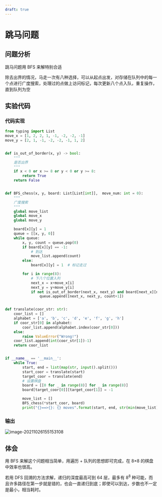 ```yaml
---
draft: true
---
```


# 跳马问题

## 问题分析

跳马问题用 BFS 来解特别合适

除去出界的情况，马走一次有八种选择，可以从起点出发，对存储在队列中的每一个点进行广度搜索，处理过的点做上访问标记，每次更新八个点入队，重复操作，直到队列为空

## 实验代码

### 代码实现

```python
from typing import List
move_x = [1, 2, 2, 1, -1, -2, -2, -1]
move_y = [2, 1, -1, -2, -2, -1, 1, 2]


def is_out_of_border(x, y) -> bool:
    """
    是否出界
    """
    if x < 0 or x >= 8 or y < 0 or y >= 8:
        return True
    return False


def BFS_chess(x, y, board: List[List[int]],  move_num: int = 0):
    """
    广度搜索
    """
    global move_list
    global move_x
    global move_y

    board[x][y] = 1
    queue = [[x, y, 0]]
    while queue:
        x, y, count = queue.pop(0)
        if board[x][y] == -1:
            # 到达
            move_list.append(count)
        else:
            board[x][y] = 1  # 标记走过

        for i in range(8):
            # 下八个位置入列
            next_x = x+move_x[i]
            next_y = y+move_y[i]
            if not is_out_of_border(next_x, next_y) and board[next_x][next_y] != 1:
                queue.append([next_x, next_y, count+1])


def translate(coor_str: str):
    coor_list = []
    alphabet = ['a', 'b', 'c', 'd', 'e', 'f', 'g', 'h']
    if coor_str[0] in alphabet:
        coor_list.append(alphabet.index(coor_str[0]))
    else:
        raise ValueError("Wrong!")
    coor_list.append(int(coor_str[1])-1)
    return coor_list


if __name__ == '__main__':
    while True:
        start, end = list(map(str, input().split()))
        start_coor = translate(start)
        target_coor = translate(end)
        # 设置棋盘
        board = [[0 for _ in range(8)] for _ in range(8)]
        board[target_coor[0]][target_coor[1]] = -1

        move_list = []
        BFS_chess(*start_coor, board)
        print("{}==>{}: {} moves".format(start, end, str(min(move_list))))
```

### 输出

![image-20211026155153108](https://markdown-1303167219.cos.ap-shanghai.myqcloud.com/image-20211026155153108.png)

## 体会

用 BFS 来解这个问题相当简单，用遍历 + 队列的思想即可完成，在 8×8 的棋盘中效率也很高。

若用 DFS 回溯的方法求解，递归的深度最高可到 64 层，最多有 $8^8$ 种可能，而且许多路径在第一步就是错的，也会一直递归到底；即使可以到达，步数也不一定是最小，相当耗时。